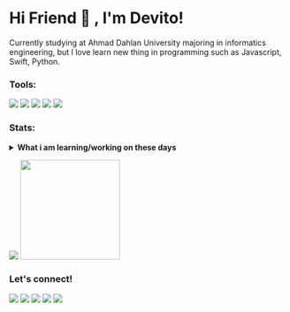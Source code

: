 # Hi Friend 👋 , I'm Devito!
Currently studying at Ahmad Dahlan University majoring in informatics engineering, but I love learn new thing in programming such as Javascript, Swift, Python.  

### Tools:
<p>
    <img src="https://img.shields.io/badge/OS-MacOS-blue?&logo=apple" />
    <img src="https://img.shields.io/badge/Code-Swift-blue?&logo=swift" />
    <img src="https://img.shields.io/badge/IDE-Xcode-blue?&logo=xcode" />
    <img src="https://img.shields.io/badge/Text%20Editor-Visual%20Studio%20Code-blue?&logo=visual%20studio%20code&logoColor=blue" />
    <img src="https://gpvc.arturio.dev/bagusfe" />
</p>

### Stats:
<details>
 <summary><strong>What i am learning/working on these days</strong></summary>
    - 🔭 I’m currently working on a ton of side project
    - 🌱 I’m currently learning DevOps C++ / C And JavaScript
    - 👯 I’m looking to collaborate with other developer. </br>
    - 🤔 I’m looking for help with master of programming. hehehe </br>
    - 💬 Ask me about anything.</br>
    - 📫 How to reach me: <a href=aldialdiga@gmail.com">Email me!</a>  </br>
    - ⚡ Fun fact: I like play skateboard and football and play game Mobile Legends</br>
</details>
<p>
    <img src="https://github-readme-stats.vercel.app/api?username=bagusfe&hide=contribs,prs&show_icons=true&hide_border=true&title_color=000" />
    <img src="https://github-readme-stats.vercel.app/api/top-langs/?username=bagusfe&layout=compact" height=180 />
</p>

### Let's connect!
<p>
    <a href="https://bagusfe.id" target="blank"><img src="https://img.shields.io/badge/Website-https://bagusfe.com-green?" /></a>
    <a href="https://linkedin.bagusfe.com" target="blank"><img src="https://img.shields.io/badge/Bagus_Frayoga-30302f?style=flat&logo=linkedin" /></a>
    <a href="https://medium.com/@bagusfe" target="blank"><img src="https://img.shields.io/badge/Bagus_Frayoga-30302f?style=flat&logo=medium" /></a>
    <a href="https://tw.bagusfe.com" target="blank"><img src="https://img.shields.io/badge/@bagusfe_-30302f?style=flat&logo=twitter" /></a>
    <a href="https://www.paypal.me/gewdfe" target="blank"><img src="https://ionicabizau.github.io/badges/paypal.svg" /></a>
</p>

<!--
*vyto1112/vyto1112* is a ✨ special ✨ repository because its `README.md` (this file) appears on your GitHub profile.
Here are some ideas to get you started:
    - 🔭 I’m currently working on a ton of side project
    - 🌱 I’m currently learning DevOps C++ / C And JavaScript
    - 👯 I’m looking to collaborate with other developer. </br>
    - 🤔 I’m looking for help with master of programming. hehehe </br>
    - 💬 Ask me about anything.</br>
    - 📫 How to reach me: <a href=aldialdiga@gmail.com">Email me!</a>  </br>
    - ⚡ Fun fact: I like play skateboard and football and play game Mobile Legends</br>
-->
